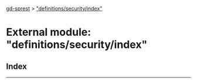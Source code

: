[gd-sprest](../README.md) > ["definitions/security/index"](../modules/_definitions_security_index_.md)



# External module: "definitions/security/index"

## Index


---

